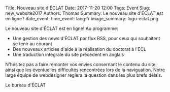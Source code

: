 Title: Nouveau site d'ÉCLAT 
Date: 2017-11-20 12:00
Tags: Event
Slug: new_website2017
Authors: Thomas
Summary: Le nouveau site d'ÉCLAT est en ligne !
date_event: 
time_event: 
lang:fr
image_summary: logo-eclat.png

Le nouveau site d'ÉCLAT est en ligne! Au programme:

- Une gestion des news d'ÉCLAT par flux RSS, pour ceux qui souhaitent se tenir au courant
- Des nouveaux articles d'aide à la réalisation du doctorat à l'ECL
- Une traduction intégrale du site précédent en anglais


N'hésitez pas a faire remonter vos envies consernant le contenu du site, ainsi que les éventuelles difficultés rencontrées lors de la naviguation. Notre large équipe de webdesigner reglera la question dans les plus brefs délais.

Le bureau d'ÉCLAT
